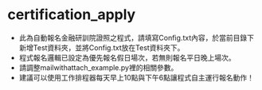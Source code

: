 # certification_apply
* 此為自動報名金融研訓院證照之程式，請填寫Config.txt內容，於當前目錄下新增Test資料夾，並將Config.txt放在Test資料夾下。
* 程式報名邏輯已設定為優先報名假日場次，若無則報名平日晚上場次。
* 請調整mailwithattach_example.py裡的相關參數。
* 建議可以使用工作排程器每天早上10點與下午6點讓程式自主運行報名動作！
